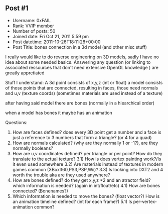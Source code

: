 ## Post #1
- Username: 0xFAIL
- Rank: VVIP member
- Number of posts: 50
- Joined date: Fri Oct 21, 2011 5:59 pm
- Post datetime: 2011-10-26T18:11:28+00:00
- Post Title: bones connection in a 3d model (and other misc stuff)

I really would like to do reverse engineering on 3D models, sadly I have no idea about some needed basics.
Answering any question (or linking to associated ressources that don't need extensive OpenGL knowledge  ) are greatly appretiated

Stuff I understand:
A 3d point consists of x,y,z (int or float)
a model consists of those points that are connected, resulting in faces, those need normals and u,v (texture coords)
(sometimes materials are used instead of a texture)

after having said model there are bones (normally in a hiearchical order)

when a model has bones it maybe has an animation

Questions:
1) How are faces defined? does every 3D point get a number and a face is just a reference to 3 numbers that form a triangle? (or 4 for a quad)
2) How are normals calculated? (why are they normally 1 or -1?), are they normally booleans?
3) How are u,v coordinates defined? per triangle or per point? How do they translate to the actual texture?
3.1) How is does vertex painting work?/Is it even used somewhere
3.2) Are materials instead of textures in modern games common (XBox360,PS3,PSP,Wii)?
3.3) Is looking into DXT2 and 4 worth the trouble aka are they used anywhere?
4) How are bones defined? do they get x,y,z *2 and an atractor field? which information is needed? (again in int/float/etc)
4.1) How are bones connected? (Bonenames?)
5) Which information is needed to move the bones? (float vector?) How is an animation timeline defined? (int for each frame?)
5.1) Is per-vertex-animation common?
